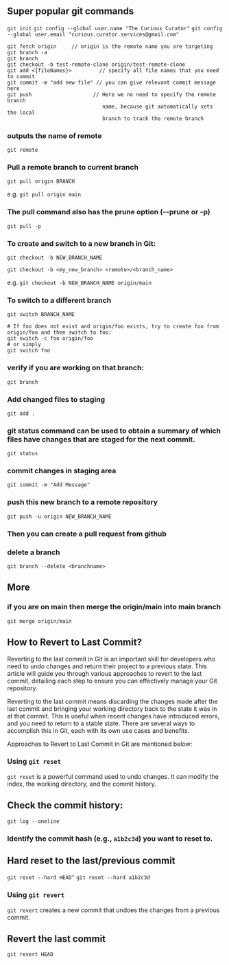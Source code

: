 ## Super popular git commands
`git init`
`git config --global user.name "The Curious Curator"`
`git config --global user.email "curious.curator.services@gmail.com"`


```
git fetch origin     // origin is the remote name you are targeting
git branch -a
git branch
git checkout -b test-remote-clone origin/test-remote-clone
git add <{fileNames}>         // specify all file names that you need to commit
git commit -m "add new file" // you can give relevant commit message here
git push                    // Here we no need to specify the remote branch 
                               name, because git automatically sets the local 
                               branch to track the remote branch 
```
### outputs the name of remote
`git remote`

### Pull a remote branch to current branch
`git pull origin BRANCH`

e.g.
`git pull origin main`

### The pull command also has the prune option (--prune or -p) 
`git pull -p`

### To create and switch to a new branch in Git:
`git checkout -b NEW_BRANCH_NAME`

`git checkout -b <my_new_branch> <remote>/<branch_name>`

e.g. 
`git checkout -b NEW_BRANCH_NAME origin/main`

### To switch to a different branch
`git switch BRANCH_NAME`


```
# If foo does not exist and origin/foo exists, try to create foo from origin/foo and then switch to foo:
git switch -c foo origin/foo
# or simply
git switch foo
```

### verify if you are working on that branch:
`git branch`

### Add changed files to staging
`git add .`

### git status command can be used to obtain a summary of which files have changes that are staged for the next commit.
`git status`

### commit changes in staging area
`git commit -m "Add Message"`

### push this new branch to a remote repository
`git push -u origin NEW_BRANCH_NAME`

### Then you can create a pull request from github

### delete a branch
`git branch --delete <branchname>`

## More
### if you are on main then merge the origin/main into main branch
`git merge origin/main`

## How to Revert to Last Commit?
Reverting to the last commit in Git is an important skill for developers who need to undo changes and return their project to a previous state. This article will guide you through various approaches to revert to the last commit, detailing each step to ensure you can effectively manage your Git repository.

Reverting to the last commit means discarding the changes made after the last commit and bringing your working directory back to the state it was in at that commit. This is useful when recent changes have introduced errors, and you need to return to a stable state. There are several ways to accomplish this in Git, each with its own use cases and benefits.

Approaches to Revert to Last Commit in Git are mentioned below:

### Using `git reset`
`git reset` is a powerful command used to undo changes. It can modify the index, the working directory, and the commit history.

## Check the commit history:
`git log --oneline`
### Identify the commit hash (e.g., `a1b2c3d`) you want to reset to.

## Hard reset to the last/previous commit
`git reset --hard HEAD^`
`git reset --hard a1b2c3d`

### Using `git revert`
`git revert` creates a new commit that undoes the changes from a previous commit.

## Revert the last commit
`git revert HEAD`
